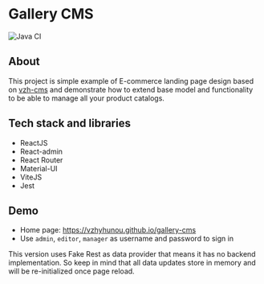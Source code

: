 # Gallery CMS
![Java CI](https://github.com/vzhyhunou/gallery-cms/actions/workflows/deploy.yml/badge.svg)
## About
This project is simple example of E-commerce landing page design based on [vzh-cms](https://github.com/vzhyhunou/vzh-cms) and demonstrate how to extend base model and functionality to be able to manage all your product catalogs.

## Tech stack and libraries
- ReactJS
- React-admin
- React Router
- Material-UI
- ViteJS
- Jest

## Demo
- Home page: https://vzhyhunou.github.io/gallery-cms
- Use `admin`, `editor`, `manager` as username and password to sign in

This version uses Fake Rest as data provider that means it has no backend implementation.
So keep in mind that all data updates store in memory and will be re-initialized once page reload.
